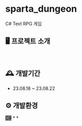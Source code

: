 # sparta_dungeon
C# Text RPG 게임
<br>

## 🖥️ 프로젝트 소개

<br>

## 🕰️ 개발기간
* 23.08.18 ~ 23.08.22

## ⚙️ 개발환경
<span style='background-color:gray'>C#</span>
*
*
